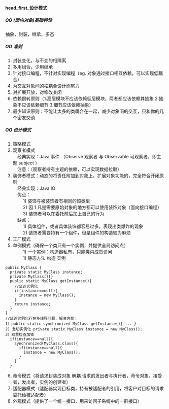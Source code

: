 #### head_first_设计模式  

##### OO (面向对象)基础特性  
抽象，封装，继承，多态  

##### OO 准则  
1. 封装变化，与不变的相隔离  
2. 多用组合，少用继承  
3. 针对接口编程，不针对实现编程（eg. 对象通过接口相互依赖，可以实现低耦合） 
4. 为交互对象间的松耦合设计而努力  
5. 对扩展开放，对修改关闭  
6. 依赖倒转原则（1.高层模块不应该依赖低层模块，两者都应该依赖其抽象 2.抽象不应该依赖细节 3.细节应该依赖抽象）  
7. 最少知识原则：不能让太多的类耦合在一起，减少对象间的交互，只和你的几个密友交谈  

##### OO 设计模式  
1. 策略模式  
2. 观察者模式  
 &emsp;经典实现：Java 事件 （Observe 观察者 与 Observable 可观察者，即主题 subject ）  
 &emsp;注意：（观察者持有主题的依赖，可以实现数据拉取）
3. 装饰者模式：动态的将责任附加到对象上。扩展对象功能的，完全符合开闭原则  
 &emsp;经典实现：Java IO  
 &emsp;优点：  
 &emsp;&emsp; 1) 装饰与被装饰者有相同的超类型   
 &emsp;&emsp; 2) 因 1 凡是需要原始对象的地方都可以使用装饰对象（面向接口编程）  
 &emsp;&emsp; 3) 装饰者可以在委托前后加上自己的行为  
 &emsp;缺点：  
 &emsp;&emsp; 1) 具体组件，或者具体装饰都容易过多，表现出类爆炸的现象  
 &emsp;&emsp; 2) 装饰者需要持有一个组件，但是组件的构造较为麻烦  
4. 工厂模式  
5. 单例模式（确保一个类只有一个实例，并提供全局访问点）  
 &emsp;&emsp; 1) 一个实例：构造器私有，只能类内成员访问  
 &emsp;&emsp; 1) 静态方法 构造 实例     
 ```
 public MyClass {
   private static MyClass instance;
   private MyClass(){}
   public static MyClass getInstance(){
     //延迟实例化
     if(instance==null){
       instance = new MyClass();
     }
     return instance;
   }
 }
 //延迟实例化存在多线程问题，解决方案：
 1）public static synchronized MyClass getInstance(){ ... }
 2) 急切实例化 private static MyClass instance = new MyClass();
 3）双重检查加锁 
   if(instance==null){
     synchronized(MyClass.class){
       if(instance==null){
         instance = new MyClass();
       }
     }
   }
 ```  
6. 命令模式（将请求封装成对象 解耦 请求的发出者与执行者，命令对象，接受者，发出者，实例的创建者）  
7. 适配器模式（适配器实现目标类，持有被适配者的引用，将客户对目标的请求委托给被适配者）  
8. 外观模式（提供了一个统一接口，用来访问子系统中的一群接口）  

